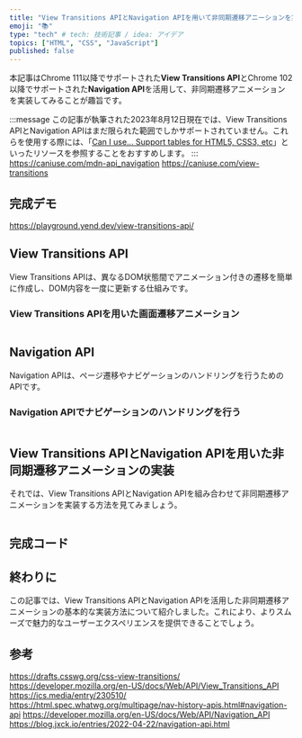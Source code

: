 ```yaml
---
title: "View Transitions APIとNavigation APIを用いて非同期遷移アニーションを実装してみる"
emoji: "📚"
type: "tech" # tech: 技術記事 / idea: アイデア
topics: ["HTML", "CSS", "JavaScript"]
published: false
---
```


本記事はChrome 111以降でサポートされた**View Transitions API**とChrome 102以降でサポートされた**Navigation API**を活用して、非同期遷移アニメーションを実装してみることが趣旨です。

:::message
この記事が執筆された2023年8月12日現在では、View Transitions APIとNavigation APIはまだ限られた範囲でしかサポートされていません。これらを使用する際には、「[Can I use... Support tables for HTML5, CSS3, etc](https://caniuse.com/)」といったリソースを参照することをおすすめします。
:::
https://caniuse.com/mdn-api_navigation
https://caniuse.com/view-transitions

## 完成デモ

https://playground.yend.dev/view-transitions-api/

## View Transitions API

View Transitions APIは、異なるDOM状態間でアニメーション付きの遷移を簡単に作成し、DOM内容を一度に更新する仕組みです。

### View Transitions APIを用いた画面遷移アニメーション

```html

```

## Navigation API

Navigation APIは、ページ遷移やナビゲーションのハンドリングを行うためのAPIです。

### Navigation APIでナビゲーションのハンドリングを行う

```js

```

## View Transitions APIとNavigation APIを用いた非同期遷移アニメーションの実装

それでは、View Transitions APIとNavigation APIを組み合わせて非同期遷移アニメーションを実装する方法を見てみましょう。

```js

```

## 完成コード



## 終わりに

この記事では、View Transitions APIとNavigation APIを活用した非同期遷移アニメーションの基本的な実装方法について紹介しました。これにより、よりスムーズで魅力的なユーザーエクスペリエンスを提供できることでしょう。

## 参考
https://drafts.csswg.org/css-view-transitions/
https://developer.mozilla.org/en-US/docs/Web/API/View_Transitions_API
https://ics.media/entry/230510/
https://html.spec.whatwg.org/multipage/nav-history-apis.html#navigation-api
https://developer.mozilla.org/en-US/docs/Web/API/Navigation_API
https://blog.jxck.io/entries/2022-04-22/navigation-api.html
